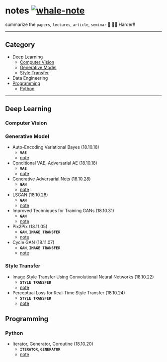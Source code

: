 # notes [![whale-note](https://img.shields.io/badge/whale-notes-blue.svg?style=flat&colorA=40E0D0&colorB=555555)](https://github.com/wjy5446)
summarize the `papers`, `lectures`, `article`, `seminar`  :book: :man_student: Harder!!



---

## Category

- [Deep Learning](#deep-learning)
  - [Computer Vision](#computer-vision)
  - [Generative Model](#generative-model)
  - [Style Transfer](#style-transfer)
- Data Engineering
- [Programming](#programming)
  - [Python](#python)



---

## Deep Learning

### Computer Vision



### Generative Model

- Auto-Encoding Variational Bayes (18.10.18)
  - **`VAE`**
  - [note](./notes/deep/vae.md)
- Conditional VAE, Adversarial AE (18.10.18)
  - **`VAE`**
  - [note](./notes/deep/cvae_aae.md)
- Generative Adversarial Nets (18.10.28)
  - **`GAN`**
  - [note](./notes/deep/gan.md)
- LSGAN (18.10.28)
  - **`GAN`**
  - [note](./notes/deep/lsgan.md)
- Improved Techniques for Training GANs (18.10.31)
  - **`GAN`**
  - [note](notes/deep/improved_gan.md)
- Pix2Pix (18.11.05)
  - **`GAN`**, **`IMAGE TRANSFER`** 
  - [note](notes/deep/pix2pix.md)
- Cycle GAN (18.11.07)
  - **`GAN`**, **`IMAGE TRANSFER`** 
  - [note](notes/deep/cycle_gan.md)

### Style Transfer

- Image Style Transfer Using Convolutional Neural Networks (18.10.22)
  - **`STYLE TRANSFER`**
  - [note](notes/deep/style_transfer.md)
- Perceptual Loss for Real-Time Style Transfer (18.10.24)
  - **`STYLE TRANSFER`**
  - [note](notes/deep/style_transfer_for_real_time.md)

## Programming

### Python

- Iterator, Generator, Coroutine (18.10.20)
  - **`ITERATOR`**, **`GENERATOR`**
  - [note](./notes/program/Iterator_generator.md)
